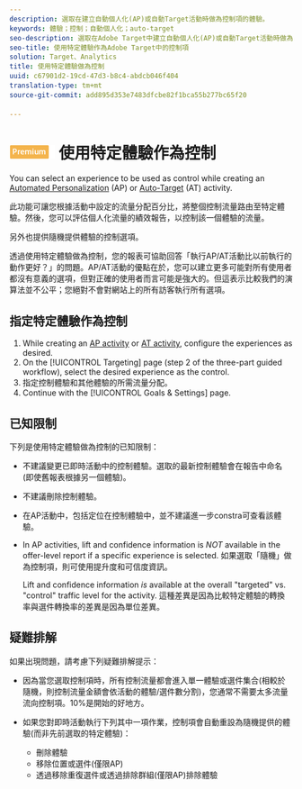 ```yaml
---
description: 選取在建立自動個人化(AP)或自動Target活動時做為控制項的體驗。
keywords: 體驗；控制；自動個人化；auto-target
seo-description: 選取在Adobe Target中建立自動個人化(AP)或自動Target活動時做為控制項的體驗。
seo-title: 使用特定體驗作為Adobe Target中的控制項
solution: Target、Analytics
title: 使用特定體驗做為控制
uuid: c67901d2-19cd-47d3-b8c4-abdcb046f404
translation-type: tm+mt
source-git-commit: add895d353e7483dfcbe82f1bca55b277bc65f20

---
```



# ![PREMIUM](/help/assets/premium.png) 使用特定體驗作為控制

You can select an experience to be used as control while creating an [Automated Personalization](/help/c-activities/t-automated-personalization/automated-personalization.md) (AP) or [Auto-Target](/help/c-activities/auto-target-to-optimize.md) (AT) activity.

此功能可讓您根據活動中設定的流量分配百分比，將整個控制流量路由至特定體驗。然後，您可以評估個人化流量的績效報告，以控制該一個體驗的流量。

另外也提供隨機提供體驗的控制選項。

透過使用特定體驗做為控制，您的報表可協助回答「執行AP/AT活動比以前執行的動作更好？」的問題。AP/AT活動的優點在於，您可以建立更多可能對所有使用者都沒有意義的選項，但對正確的使用者而言可能是強大的。但這表示比較我們的演算法並不公平；您絕對不會對網站上的所有訪客執行所有選項。

## 指定特定體驗作為控制

1. While creating an [AP activity](/help/c-activities/t-automated-personalization/create-ap-activity.md) or [AT activity](/help/c-activities/t-test-ab/t-test-create-ab/ab-audience.md), configure the experiences as desired.
1. On the [!UICONTROL Targeting] page (step 2 of the three-part guided workflow), select the desired experience as the control.
1. 指定控制體驗和其他體驗的所需流量分配。
1. Continue with the [!UICONTROL Goals &amp; Settings] page.

## 已知限制

下列是使用特定體驗做為控制的已知限制：

* 不建議變更已即時活動中的控制體驗。選取的最新控制體驗會在報告中命名(即使舊報表根據另一個體驗)。
* 不建議刪除控制體驗。
* 在AP活動中，包括定位在控制體驗中，並不建議進一步constra可查看該體驗。
* In AP activities, lift and confidence information is *NOT* available in the offer-level report if a specific experience is selected. 如果選取「隨機」做為控制項，則可使用提升度和可信度資訊。

   Lift and confidence information *is* available at the overall &quot;targeted&quot; vs. &quot;control&quot; traffic level for the activity. 這種差異是因為比較特定體驗的轉換率與選件轉換率的差異是因為單位差異。

## 疑難排解

如果出現問題，請考慮下列疑難排解提示：

* 因為當您選取控制項時，所有控制流量都會進入單一體驗或選件集合(相較於隨機，則控制流量金額會依活動的體驗/選件數分割)，您通常不需要太多流量流向控制項。10%是開始的好地方。
* 如果您對即時活動執行下列其中一項作業，控制項會自動重設為隨機提供的體驗(而非先前選取的特定體驗)：

   * 刪除體驗
   * 移除位置或選件(僅限AP)
   * 透過移除重復選件或透過排除群組(僅限AP)排除體驗
